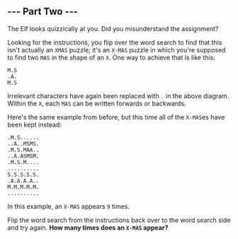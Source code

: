 ## --- Part Two ---

The Elf looks quizzically at you. Did you misunderstand the assignment?

Looking for the instructions, you flip over the word search to find that this isn't actually an ``XMAS`` puzzle; it's an ``X-MAS`` puzzle in which you're supposed to find two ``MAS`` in the shape of an ``X``. One way to achieve that is like this:

    M.S
    .A.
    M.S

Irrelevant characters have again been replaced with ``.`` in the above diagram. Within the ``X``, each ``MAS`` can be written forwards or backwards.

Here's the same example from before, but this time all of the ``X-MAS``es have been kept instead:

    .M.S......
    ..A..MSMS.
    .M.S.MAA..
    ..A.ASMSM.
    .M.S.M....
    ..........
    S.S.S.S.S.
    .A.A.A.A..
    M.M.M.M.M.
    ..........

In this example, an ``X-MAS`` appears ``9`` times.

Flip the word search from the instructions back over to the word search side and try again. **How many times does an ``X-MAS`` appear?**

